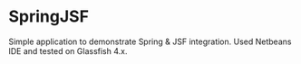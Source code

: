 # SpringJSF

Simple application to demonstrate Spring & JSF integration. Used Netbeans IDE and tested on Glassfish 4.x.
